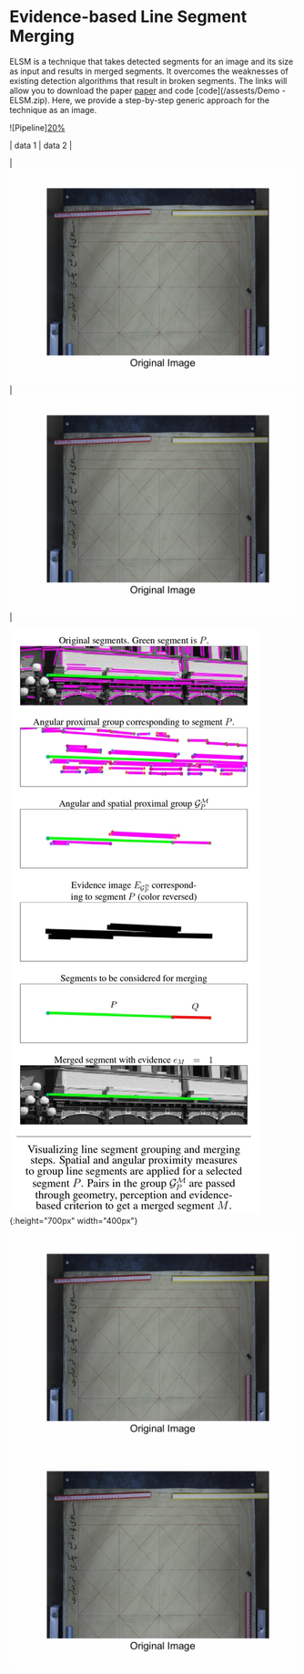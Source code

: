 # Evidence-based Line Segment Merging

ELSM is a technique that takes detected segments for an image and its size as input and results in merged segments. It overcomes the weaknesses of existing detection algorithms that result in broken segments. The links will allow you to download the paper [paper](/assests/ELSMpdf.pdf) and code [code](/assests/Demo - ELSM.zip). Here, we provide a step-by-step generic approach for the technique as an image.  

![Pipeline][20%](/assests/img/pipeline2.jpg)


| data 1 | data 2 |

| ![Demo Gif](/assests/map.gif) | ![Demo Gif](/assests/map.gif) |

![Pipeline](/assests/img/pipeline2.jpg) {:height="700px" width="400px"}

![Demo Gif](/assests/map.gif) ![Demo Gif](/assests/map.gif)
